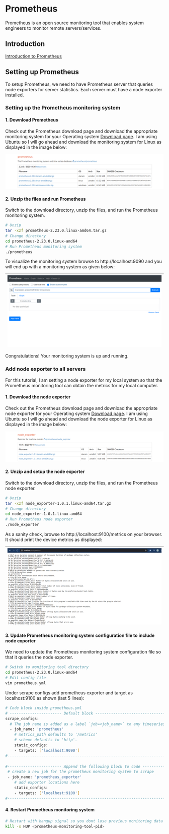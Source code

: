 # Prometheus

Prometheus is an open source monitoring tool that enables system engineers to monitor remote servers/services. 



## Introduction

[Introduction to Prometheus](https://www.youtube.com/watch?v=5o37CGlNLr8)



## Setting up Prometheus

To setup Prometheus, we need to have Prometheus server that queries node exporters for server statistics. Each server must have a node exporter installed.



### Setting up the Prometheus monitoring system

#### 1. Download Prometheus

Check out the Prometheus download page and download the appropriate monitoring system for your Operating system [Download page](https://prometheus.io/download/). I am using Ubuntu so I will go ahead and download the monitoring system for Linux as displayed in the image below:

![Download Prometheus monitoring tool](./images/download_prometheus.png)

#### 2. Unzip the files and run Prometheus

Switch to the download directory, unzip the files, and run the Prometheus monitoring system.

```bash
# Unzip
tar -xzf prometheus-2.23.0.linux-amd64.tar.gz
# Change directory
cd prometheus-2.23.0.linux-amd64
# Run Prometheus monitoring system
./prometheus
```

To visualize the monitoring system browse to http://localhost:9090 and you will end up with a monitoring system as given below:

| ![Prometheus monitoring tool](./images/monitoring_prometheus.png) |
| ------------------------------------------------------------ |

Congratulations! Your monitoring system is up and running.

### Add node exporter to all servers

For this tutorial, I am setting a node exporter for my local system so that the Prometheus monitoring tool can obtain the metrics for my local computer. 

#### 1. Download the node exporter

Check out the Prometheus download page and download the appropriate node exporter for your Operating system [Download page](https://prometheus.io/download/). I am using Ubuntu so I will go ahead and download the node exporter for Linux as displayed in the image below:

![Node exporter](./images/node_exporter.png)

#### 2. Unzip and setup the node exporter

Switch to the download directory, unzip the files, and run the Prometheus node exporter.

```bash
# Unzip
tar -xzf node_exporter-1.0.1.linux-amd64.tar.gz
# Change directory
cd node_exporter-1.0.1.linux-amd64
# Run Prometheus node exporter
./node_exporter
```

As a sanity check, browse to http://localhost:9100/metrics on your browser. It should print the device metrics as displayed:

| ![node exporter ss](./images/node_exporter_vis.png) |
| :-------------------------------------------------: |

#### 3. Update Prometheus monitoring system configuration file to include node exporter 

We need to update the Prometheus monitoring system configuration file so that it queries the node exporter. 

```bash
# Switch to monitoring tool directory
cd prometheus-2.23.0.linux-amd64
# Edit config file
vim prometheus.yml
```

Under scrape configs add prometheus exporter and target as localhost:9100 as shown (last 5 lines):

```bash
# Code block inside prometheus.yml
# ----------------------- Default block -----------------------------------------------------
scrape_configs:
  # The job name is added as a label `job=<job_name>` to any timeseries scraped from this config.
  - job_name: 'prometheus'
    # metrics_path defaults to '/metrics'
    # scheme defaults to 'http'.
    static_configs:
    - targets: ['localhost:9090']
#-------------------------------------------------------------------------------------------

#------------------------ Append the following block to code ----------------------------------
 # create a new job for the prometheus monitoring system to scrape
 - job_name: 'prometheus_exporter'
    # add exporter locations here
    static_configs:
    - targets: ['localhost:9100']
#--------------------------------------------------------------------------------------------
```

#### 4. Restart Prometheus monitoring system

```bash
# Restart with hangup signal so you dont lose previous monitoring data
kill -s HUP <prometheus-monitoring-tool-pid>
```

